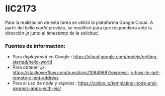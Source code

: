 # IIC2173


Para la realización de esta tarea se utilizó la plataforma Google Cloud. A partir del _hello world_ provisto, se modificó para que respondiera ante la dirección _ip_ junto al _timestamp_ de la solicitud.

### Fuentes de información:
- Para _deployment_ en Google : https://cloud.google.com/nodejs/getting-started/hello-world
- Para obtener _ip_ : https://stackoverflow.com/questions/10849687/express-js-how-to-get-remote-client-address
- Para el uso de _node_ y _express_ : https://coligo.io/templating-node-and-express-apps-with-ejs/
